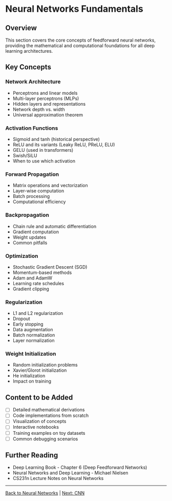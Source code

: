 # Neural Networks Fundamentals

## Overview

This section covers the core concepts of feedforward neural networks, providing the mathematical and computational foundations for all deep learning architectures.

## Key Concepts

### Network Architecture
- Perceptrons and linear models
- Multi-layer perceptrons (MLPs)
- Hidden layers and representations
- Network depth vs. width
- Universal approximation theorem

### Activation Functions
- Sigmoid and tanh (historical perspective)
- ReLU and its variants (Leaky ReLU, PReLU, ELU)
- GELU (used in transformers)
- Swish/SiLU
- When to use which activation

### Forward Propagation
- Matrix operations and vectorization
- Layer-wise computation
- Batch processing
- Computational efficiency

### Backpropagation
- Chain rule and automatic differentiation
- Gradient computation
- Weight updates
- Common pitfalls

### Optimization
- Stochastic Gradient Descent (SGD)
- Momentum-based methods
- Adam and AdamW
- Learning rate schedules
- Gradient clipping

### Regularization
- L1 and L2 regularization
- Dropout
- Early stopping
- Data augmentation
- Batch normalization
- Layer normalization

### Weight Initialization
- Random initialization problems
- Xavier/Glorot initialization
- He initialization
- Impact on training

## Content to be Added

- [ ] Detailed mathematical derivations
- [ ] Code implementations from scratch
- [ ] Visualization of concepts
- [ ] Interactive notebooks
- [ ] Training examples on toy datasets
- [ ] Common debugging scenarios

## Further Reading

- Deep Learning Book - Chapter 6 (Deep Feedforward Networks)
- Neural Networks and Deep Learning - Michael Nielsen
- CS231n Lecture Notes on Neural Networks

---

[Back to Neural Networks](../README.md) | [Next: CNN](../cnn/README.md)